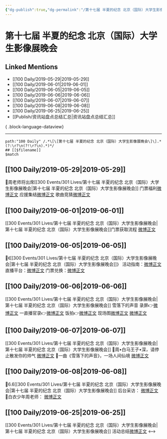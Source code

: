 ```yaml
---
{"dg-publish":true,"dg-permalink":"/第十七届 半夏的纪念 北京（国际）大学生影像展晚会","permalink":"/第十七届 半夏的纪念 北京（国际）大学生影像展晚会/","created":"2023-03-23T22:00:46.000+08:00","updated":"2023-04-10T16:31:22.000+08:00"}
---
```


# 第十七届 半夏的纪念 北京（国际）大学生影像展晚会

## Linked Mentions
- [[100 Daily/2019-05-29\|2019-05-29]]
- [[100 Daily/2019-06-01\|2019-06-01]]
- [[100 Daily/2019-06-05\|2019-06-05]]
- [[100 Daily/2019-06-06\|2019-06-06]]
- [[100 Daily/2019-06-07\|2019-06-07]]
- [[100 Daily/2019-06-08\|2019-06-08]]
- [[100 Daily/2019-06-25\|2019-06-25]]
- [[Publish/资讯站盘点总结汇总\|资讯站盘点总结汇总]]

{ .block-language-dataview}

---

```expander
path:"100 Daily" /.*\[\[第十七届 半夏的纪念 北京（国际）大学生影像展晚会\]\].*(?:\r?\n(?!\r?\n).*)*/
## [[$filename]]
$match
```
## [[100 Daily/2019-05-29\|2019-05-29]]
🌟周老师将出席[[300 Events/301 Lives/第十七届 半夏的纪念 北京（国际）大学生影像展晚会\|第十七届 半夏的纪念 北京（国际）大学生影像展晚会]]
门票福利[微博正文](https://m.weibo.cn/6466290670/4377257743728518)
应援集结[微博正文](https://m.weibo.cn/5516625428/4377280325175716)
歌曲竞猜[微博正文](https://m.weibo.cn/6466290670/4377325464651524)
## [[100 Daily/2019-06-01\|2019-06-01]]
[[300 Events/301 Lives/第十七届 半夏的纪念 北京（国际）大学生影像展晚会\|第十七届 半夏的纪念 北京（国际）大学生影像展晚会]]门票获取流程
[微博正文](https://m.weibo.cn/6466290670/4378290259162976)
## [[100 Daily/2019-06-05\|2019-06-05]]
🌸《[[300 Events/301 Lives/第十七届 半夏的纪念 北京（国际）大学生影像展晚会\|第十七届 半夏的纪念 北京（国际）大学生影像展晚会]]》
活动指南：[微博正文](https://m.weibo.cn/6466290670/4379926079403451)
直播平台：[微博正文](https://m.weibo.cn/6466290670/4379929241924755)
门票兑换：[微博正文](https://m.weibo.cn/6466290670/4379964130881171)
## [[100 Daily/2019-06-06\|2019-06-06]]
[[300 Events/301 Lives/第十七届 半夏的纪念 北京（国际）大学生影像展晚会\|第十七届 半夏的纪念 北京（国际）大学生影像展晚会]] 雪落下的声音
录屏👉[微博正文](https://weibo.com/6466290670/HxGiDy9dR?from=page_1005056466290670_profile&wvr=6&mod=weibotime)
一直播官录👉[微博正文](https://weibo.com/6466290670/HxGkDEeiC?from=page_1005056466290670_profile&wvr=6&mod=weibotime)
饭拍👉[微博正文](https://weibo.com/6466290670/HxGvq4GoH?from=page_1005056466290670_profile&wvr=6&mod=weibotime)
现场图[微博正文](https://weibo.com/6466290670/HxHGfsr3b?from=page_1005056466290670_profile&wvr=6&mod=weibotime)
[微博正文](https://weibo.com/6466290670/HxHNpjVv0?from=page_1005056466290670_profile&wvr=6&mod=weibotime)
## [[100 Daily/2019-06-07\|2019-06-07]]
[[300 Events/301 Lives/第十七届 半夏的纪念 北京（国际）大学生影像展晚会\|第十七届 半夏的纪念 北京（国际）大学生影像展晚会]]
🌿周•白马王子•深，请停止散发你的帅气
[微博正文](https://m.weibo.cn/6466290670/4380501714238053)
🌿一曲《雪落下的声音》，一场人间仙境
[微博正文](https://m.weibo.cn/6466290670/4380481069969475)
## [[100 Daily/2019-06-08\|2019-06-08]]
🌿6.6[[300 Events/301 Lives/第十七届 半夏的纪念 北京（国际）大学生影像展晚会\|第十七届 半夏的纪念 北京（国际）大学生影像展晚会]]
后台采访：
[微博正文](https://m.weibo.cn/6466290670/4380822800630015)
🌿白衣少年周老师：
[微博正文](https://m.weibo.cn/6466290670/4380904200198028)
## [[100 Daily/2019-06-25\|2019-06-25]]
[[300 Events/301 Lives/第十七届 半夏的纪念 北京（国际）大学生影像展晚会\|第十七届 半夏的纪念 北京（国际）大学生影像展晚会]] 活动总结[微博正文](https://m.weibo.cn/6466290670/4387126877333759)
<-->
